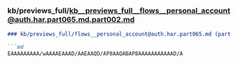 ### kb/previews_full/kb__previews_full__flows__personal_account@auth.har.part065.md.part002.md

```md
### kb/previews_full/flows__personal_account@auth.har.part065.md (part 002)

```md
EAAAAAAAAA/wAAAAEAAAD/AAEAAQD/AP8AAQABAP8AAAAAAAAAAAD/A
```

```

```
